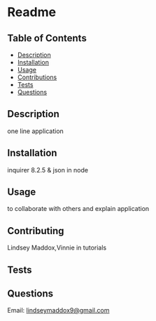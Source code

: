 # Readme


## Table of Contents
- [Description](#Description)
- [Installation](#Installation)
- [Usage](#Usage)
- [Contributions](#Contributions)
- [Tests](#Tests)
- [Questions](#Questions)


## <a name="Description"></a>Description
one line application

## <a name="Installation"></a>Installation
inquirer 8.2.5 & json in node

## <a name="Usage"></a>Usage
to collaborate with others and explain application

## <a name="Contributing"></a>Contributing
Lindsey Maddox,Vinnie in tutorials

## <a name="Tests"></a>Tests


## <a name="Questions"></a>Questions

Email: lindseymaddox9@gmail.com
